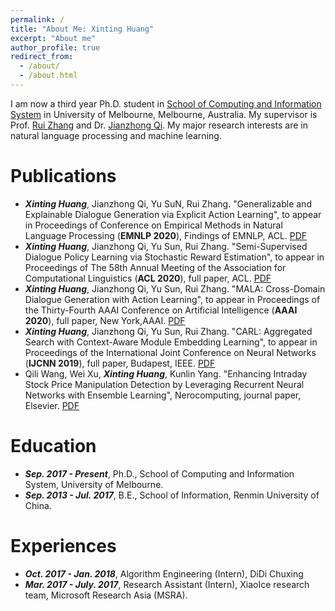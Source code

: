 ```yaml
---
permalink: /
title: "About Me: Xinting Huang"
excerpt: "About me"
author_profile: true
redirect_from: 
  - /about/
  - /about.html
---
```


I am now a third year Ph.D. student in [School of Computing and Information System](https://cis.unimelb.edu.au/) in University of Melbourne, Melbourne, Australia. My supervisor is Prof. [Rui Zhang](http://www.ruizhang.info/) and Dr. [Jianzhong Qi](https://people.eng.unimelb.edu.au/jianzhongq/). My major research interests are in natural language processing and machine learning.


Publications
======
* ***Xinting Huang***, Jianzhong Qi, Yu SuN, Rui Zhang. "Generalizable and Explainable Dialogue Generation via Explicit Action Learning", to appear in Proceedings of Conference on Empirical Methods in Natural Language Processing (**EMNLP 2020**), Findings of EMNLP, ACL. [PDF](https://arxiv.org/pdf/2010.03755.pdf) 
* ***Xinting Huang***, Jianzhong Qi, Yu Sun, Rui Zhang. "Semi-Supervised Dialogue Policy Learning via Stochastic Reward Estimation", to appear in Proceedings of The 58th Annual Meeting of the Association for Computational Linguistics (**ACL 2020**), full paper, ACL. [PDF](https://arxiv.org/pdf/2005.04379.pdf) 
* ***Xinting Huang***, Jianzhong Qi, Yu Sun, Rui Zhang. "MALA: Cross-Domain Dialogue Generation with Action Learning", to appear in Proceedings of the Thirty-Fourth AAAI Conference on Artificial Intelligence (**AAAI 2020**), full paper, New York,AAAI. [PDF](https://arxiv.org/pdf/1912.08442.pdf) 
* ***Xinting Huang***, Jianzhong Qi, Yu Sun, Rui Zhang. "CARL: Aggregated Search with Context-Aware Module Embedding Learning", to appear in Proceedings of the International Joint Conference on Neural Networks (**IJCNN 2019**), full paper, Budapest, IEEE. [PDF](https://arxiv.org/pdf/1908.03141.pdf) 
* Qili Wang, Wei Xu, ***Xinting Huang***, Kunlin Yang. "Enhancing Intraday Stock Price Manipulation Detection by Leveraging Recurrent Neural Networks with Ensemble Learning", Nerocomputing, journal paper, Elsevier. [PDF](https://www.sciencedirect.com/science/article/abs/pii/S0925231219303005) 


Education
======
* ***Sep. 2017 - Present***, Ph.D., School of Computing and Information System, University of Melbourne.
* ***Sep. 2013 - Jul. 2017***, B.E., School of Information, Renmin University of China.

Experiences
======
* ***Oct. 2017 - Jan. 2018***, Algorithm Engineering (Intern), DiDi Chuxing
* ***Mar. 2017 - July. 2017***, Research Assistant (Intern), XiaoIce research team, Microsoft Research Asia (MSRA).
